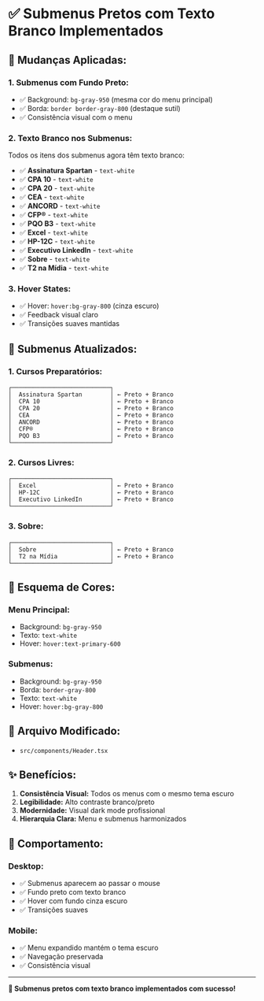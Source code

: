 # ✅ Submenus Pretos com Texto Branco Implementados

## 🎨 **Mudanças Aplicadas:**

### 1. **Submenus com Fundo Preto:**
- ✅ Background: `bg-gray-950` (mesma cor do menu principal)
- ✅ Borda: `border border-gray-800` (destaque sutil)
- ✅ Consistência visual com o menu

### 2. **Texto Branco nos Submenus:**
Todos os itens dos submenus agora têm texto branco:
- ✅ **Assinatura Spartan** - `text-white`
- ✅ **CPA 10** - `text-white`
- ✅ **CPA 20** - `text-white`
- ✅ **CEA** - `text-white`
- ✅ **ANCORD** - `text-white`
- ✅ **CFP®** - `text-white`
- ✅ **PQO B3** - `text-white`
- ✅ **Excel** - `text-white`
- ✅ **HP-12C** - `text-white`
- ✅ **Executivo LinkedIn** - `text-white`
- ✅ **Sobre** - `text-white`
- ✅ **T2 na Mídia** - `text-white`

### 3. **Hover States:**
- ✅ Hover: `hover:bg-gray-800` (cinza escuro)
- ✅ Feedback visual claro
- ✅ Transições suaves mantidas

## 🎯 **Submenus Atualizados:**

### 1. **Cursos Preparatórios:**
```
┌────────────────────────────┐
│  Assinatura Spartan        │ ← Preto + Branco
│  CPA 10                    │ ← Preto + Branco
│  CPA 20                    │ ← Preto + Branco
│  CEA                       │ ← Preto + Branco
│  ANCORD                    │ ← Preto + Branco
│  CFP®                      │ ← Preto + Branco
│  PQO B3                    │ ← Preto + Branco
└────────────────────────────┘
```

### 2. **Cursos Livres:**
```
┌────────────────────────────┐
│  Excel                     │ ← Preto + Branco
│  HP-12C                    │ ← Preto + Branco
│  Executivo LinkedIn        │ ← Preto + Branco
└────────────────────────────┘
```

### 3. **Sobre:**
```
┌────────────────────────────┐
│  Sobre                     │ ← Preto + Branco
│  T2 na Mídia               │ ← Preto + Branco
└────────────────────────────┘
```

## 🎨 **Esquema de Cores:**

### Menu Principal:
- Background: `bg-gray-950`
- Texto: `text-white`
- Hover: `hover:text-primary-600`

### Submenus:
- Background: `bg-gray-950`
- Borda: `border-gray-800`
- Texto: `text-white`
- Hover: `hover:bg-gray-800`

## 🔧 **Arquivo Modificado:**
- `src/components/Header.tsx`

## ✨ **Benefícios:**

1. **Consistência Visual:** Todos os menus com o mesmo tema escuro
2. **Legibilidade:** Alto contraste branco/preto
3. **Modernidade:** Visual dark mode profissional
4. **Hierarquia Clara:** Menu e submenus harmonizados

## 📱 **Comportamento:**

### Desktop:
- ✅ Submenus aparecem ao passar o mouse
- ✅ Fundo preto com texto branco
- ✅ Hover com fundo cinza escuro
- ✅ Transições suaves

### Mobile:
- ✅ Menu expandido mantém o tema escuro
- ✅ Navegação preservada
- ✅ Consistência visual

---

**🎊 Submenus pretos com texto branco implementados com sucesso!**
